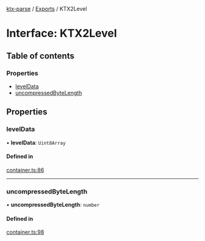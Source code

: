 [ktx-parse](../README.md) / [Exports](../modules.md) / KTX2Level

# Interface: KTX2Level

## Table of contents

### Properties

- [levelData](KTX2Level.md#leveldata)
- [uncompressedByteLength](KTX2Level.md#uncompressedbytelength)

## Properties

### levelData

• **levelData**: `Uint8Array`

#### Defined in

[container.ts:86](https://github.com/donmccurdy/KTX-Parse/blob/d8b081e/src/container.ts#L86)

___

### uncompressedByteLength

• **uncompressedByteLength**: `number`

#### Defined in

[container.ts:98](https://github.com/donmccurdy/KTX-Parse/blob/d8b081e/src/container.ts#L98)
